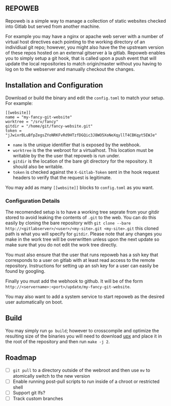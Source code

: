 REPOWEB
---

Repoweb is a simple way to manage a collection of static websites checked into Gitlab but served from another machine.

For example you may have a nginx or apache web server with a number of virtual host directives each pointing to the working directory 
of an individiual git repo; however, you might also have the the upstream version of these repos hosted on an external gitserver à la gitlab. Repoweb enables you to simply setup a git hook, that is called upon a push event that will update the local repositories to match origin/master without you having to log on to the 
webserver and manually checkout the changes.

## Installation and Configuration

 Download or build the binary and edit the `config.toml` to match your setup. For example:

 ```
[[website]]
name = "my-fancy-git-website"
worktree = "/srv/fancy"
gitdir = "/home/git/fancy-website.git"
token = "jJwixrBLuBfpZegsZYoNRKFvRd9HTzfDGQic3J8WO5XoNeXqyllT4CBKqyt5EWJe"
```

 * `name` is the unique identifier that is exposed by the webhook. 
 * `worktree` is the the webroot for a virtualhost. This location must be writable by the the user that repoweb is run under.
 * `gitdir` is the location of the bare git directory for the repository. It should also be writable.
 * `token` is checked against the `X-Gitlab-Token` sent in the hook request headers to verify that the request is legitimate.

You may add as many `[[website]]` blocks to `config.toml` as you want.

### Configuration Details 

The recomended setup is to have a working tree seprate from your gitdir stored to avoid leaking the contents of `.git` to the web. You can do this easily by cloning the bare repository with `git clone --bare http://<gitlabserver>/<user>/<my-site>.git <my-site>.git` this cloned path is what you will specify for `gitdir`. Please note that any changes you make in the work tree will be overwritten unless upon the next update so make sure that you do not edit the work tree directly.

You must also ensure that the user that runs repoweb has a ssh key that corresponds to a user on gitlab with at least read access to the remote repository. Instructions for setting up
an ssh key for a user can easily be found by googling.

Finally you must add the webhook to github. It will be of the form `http://<servername>:<port>/update/my-fancy-git-website`.

You may also want to add a system service to start repoweb as the desired user automatically on boot.

## Build
You may simply run `go build`; however to crosscompile and optimize the resulting size of the binaries you will need to download [upx](https://upx.github.io/) and place it in the root of the repository and then run `make -j 2`.

## Roadmap

  - [ ] `git pull` to a directory outside of the webroot and then use `mv` to atomically switch to the new version
  - [ ] Enable running post-pull scripts to run inside of a chroot or restricted shell
  - [ ] Support git lfs?
  - [ ] Track custom branches
